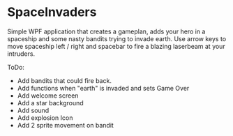 # SpaceInvaders

Simple WPF application that creates a gameplan, adds your hero in a spaceship and some nasty bandits trying to invade earth.
Use arrow keys to move spaceship left / right and spacebar to fire a blazing laserbeam at your intruders.

ToDo:
- Add bandits that could fire back.
- Add functions when "earth" is invaded and sets Game Over
- Add welcome screen
- Add a star background
- Add sound
- Add explosion Icon
- Add 2 sprite movement on bandit

